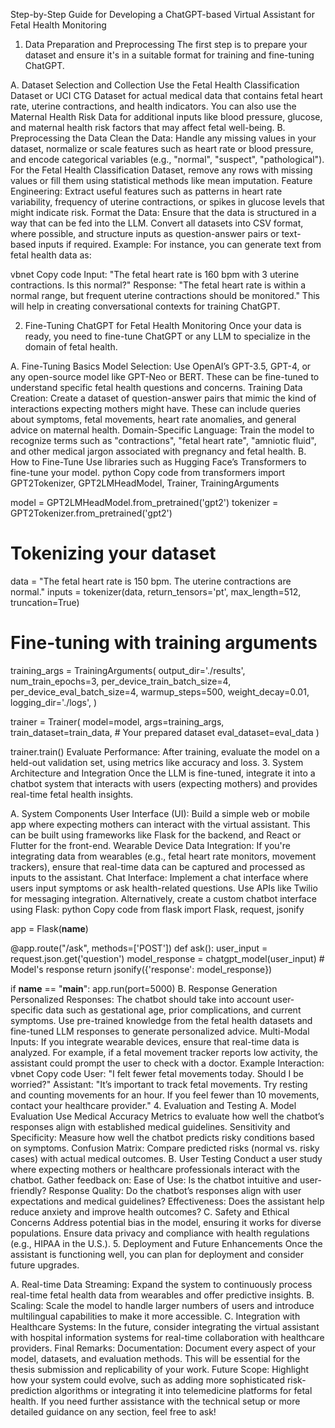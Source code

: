 Step-by-Step Guide for Developing a ChatGPT-based Virtual Assistant for Fetal Health Monitoring
1. Data Preparation and Preprocessing
The first step is to prepare your dataset and ensure it's in a suitable format for training and fine-tuning ChatGPT.

A. Dataset Selection and Collection
Use the Fetal Health Classification Dataset or UCI CTG Dataset for actual medical data that contains fetal heart rate, uterine contractions, and health indicators.
You can also use the Maternal Health Risk Data for additional inputs like blood pressure, glucose, and maternal health risk factors that may affect fetal well-being.
B. Preprocessing the Data
Clean the Data: Handle any missing values in your dataset, normalize or scale features such as heart rate or blood pressure, and encode categorical variables (e.g., "normal", "suspect", "pathological").
For the Fetal Health Classification Dataset, remove any rows with missing values or fill them using statistical methods like mean imputation.
Feature Engineering: Extract useful features such as patterns in heart rate variability, frequency of uterine contractions, or spikes in glucose levels that might indicate risk.
Format the Data: Ensure that the data is structured in a way that can be fed into the LLM. Convert all datasets into CSV format, where possible, and structure inputs as question-answer pairs or text-based inputs if required.
Example:
For instance, you can generate text from fetal health data as:

vbnet
Copy code
Input: "The fetal heart rate is 160 bpm with 3 uterine contractions. Is this normal?"
Response: "The fetal heart rate is within a normal range, but frequent uterine contractions should be monitored."
This will help in creating conversational contexts for training ChatGPT.

2. Fine-Tuning ChatGPT for Fetal Health Monitoring
Once your data is ready, you need to fine-tune ChatGPT or any LLM to specialize in the domain of fetal health.

A. Fine-Tuning Basics
Model Selection: Use OpenAI’s GPT-3.5, GPT-4, or any open-source model like GPT-Neo or BERT. These can be fine-tuned to understand specific fetal health questions and concerns.
Training Data Creation: Create a dataset of question-answer pairs that mimic the kind of interactions expecting mothers might have. These can include queries about symptoms, fetal movements, heart rate anomalies, and general advice on maternal health.
Domain-Specific Language: Train the model to recognize terms such as "contractions", "fetal heart rate", "amniotic fluid", and other medical jargon associated with pregnancy and fetal health.
B. How to Fine-Tune
Use libraries such as Hugging Face’s Transformers to fine-tune your model.
python
Copy code
from transformers import GPT2Tokenizer, GPT2LMHeadModel, Trainer, TrainingArguments

model = GPT2LMHeadModel.from_pretrained('gpt2')
tokenizer = GPT2Tokenizer.from_pretrained('gpt2')

# Tokenizing your dataset
data = "The fetal heart rate is 150 bpm. The uterine contractions are normal."
inputs = tokenizer(data, return_tensors='pt', max_length=512, truncation=True)

# Fine-tuning with training arguments
training_args = TrainingArguments(
    output_dir='./results',
    num_train_epochs=3,
    per_device_train_batch_size=4,
    per_device_eval_batch_size=4,
    warmup_steps=500,
    weight_decay=0.01,
    logging_dir='./logs',
)

trainer = Trainer(
    model=model,
    args=training_args,
    train_dataset=train_data,  # Your prepared dataset
    eval_dataset=eval_data
)

trainer.train()
Evaluate Performance: After training, evaluate the model on a held-out validation set, using metrics like accuracy and loss.
3. System Architecture and Integration
Once the LLM is fine-tuned, integrate it into a chatbot system that interacts with users (expecting mothers) and provides real-time fetal health insights.

A. System Components
User Interface (UI): Build a simple web or mobile app where expecting mothers can interact with the virtual assistant. This can be built using frameworks like Flask for the backend, and React or Flutter for the front-end.
Wearable Device Data Integration: If you're integrating data from wearables (e.g., fetal heart rate monitors, movement trackers), ensure that real-time data can be captured and processed as inputs to the assistant.
Chat Interface: Implement a chat interface where users input symptoms or ask health-related questions.
Use APIs like Twilio for messaging integration.
Alternatively, create a custom chatbot interface using Flask:
python
Copy code
from flask import Flask, request, jsonify

app = Flask(__name__)

@app.route("/ask", methods=['POST'])
def ask():
    user_input = request.json.get('question')
    model_response = chatgpt_model(user_input)  # Model's response
    return jsonify({'response': model_response})

if __name__ == "__main__":
    app.run(port=5000)
B. Response Generation
Personalized Responses: The chatbot should take into account user-specific data such as gestational age, prior complications, and current symptoms. Use pre-trained knowledge from the fetal health datasets and fine-tuned LLM responses to generate personalized advice.
Multi-Modal Inputs: If you integrate wearable devices, ensure that real-time data is analyzed. For example, if a fetal movement tracker reports low activity, the assistant could prompt the user to check with a doctor.
Example Interaction:
vbnet
Copy code
User: "I felt fewer fetal movements today. Should I be worried?"
Assistant: "It’s important to track fetal movements. Try resting and counting movements for an hour. If you feel fewer than 10 movements, contact your healthcare provider."
4. Evaluation and Testing
A. Model Evaluation
Use Medical Accuracy Metrics to evaluate how well the chatbot’s responses align with established medical guidelines.
Sensitivity and Specificity: Measure how well the chatbot predicts risky conditions based on symptoms.
Confusion Matrix: Compare predicted risks (normal vs. risky cases) with actual medical outcomes.
B. User Testing
Conduct a user study where expecting mothers or healthcare professionals interact with the chatbot. Gather feedback on:
Ease of Use: Is the chatbot intuitive and user-friendly?
Response Quality: Do the chatbot’s responses align with user expectations and medical guidelines?
Effectiveness: Does the assistant help reduce anxiety and improve health outcomes?
C. Safety and Ethical Concerns
Address potential bias in the model, ensuring it works for diverse populations.
Ensure data privacy and compliance with health regulations (e.g., HIPAA in the U.S.).
5. Deployment and Future Enhancements
Once the assistant is functioning well, you can plan for deployment and consider future upgrades.

A. Real-time Data Streaming:
Expand the system to continuously process real-time fetal health data from wearables and offer predictive insights.
B. Scaling:
Scale the model to handle larger numbers of users and introduce multilingual capabilities to make it more accessible.
C. Integration with Healthcare Systems:
In the future, consider integrating the virtual assistant with hospital information systems for real-time collaboration with healthcare providers.
Final Remarks:
Documentation: Document every aspect of your model, datasets, and evaluation methods. This will be essential for the thesis submission and replicability of your work.
Future Scope: Highlight how your system could evolve, such as adding more sophisticated risk-prediction algorithms or integrating it into telemedicine platforms for fetal health.
If you need further assistance with the technical setup or more detailed guidance on any section, feel free to ask!